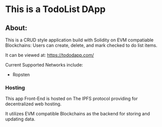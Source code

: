 # This is a TodoList DApp #

## About: ##
This is a CRUD style application build with Solidity on EVM compatiable Blockchains:
Users can create, delete, and mark checked to do list items.

It can be viewed at: https://tododapp.com/

Current Supported Networks include: 
* Ropsten


### Hosting ###

This app Front-End is hosted on The IPFS protocol providing for decentralized web hosting.

It utilizes EVM compatible Blockchains as the backend for storing and updating data.

